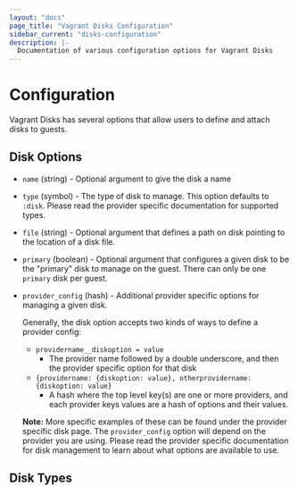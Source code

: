 ```yaml
---
layout: "docs"
page_title: "Vagrant Disks Configuration"
sidebar_current: "disks-configuration"
description: |-
  Documentation of various configuration options for Vagrant Disks
---
```


# Configuration

Vagrant Disks has several options that allow users to define and attach disks to guests.

## Disk Options

* `name` (string) - Optional argument to give the disk a name
* `type` (symbol) - The type of disk to manage. This option defaults to `:disk`. Please read the provider specific documentation for supported types.
* `file` (string) - Optional argument that defines a path on disk pointing to the location of a disk file.
* `primary` (boolean) - Optional argument that configures a given disk to be the "primary" disk to manage on the guest. There can only be one `primary` disk per guest.
* `provider_config` (hash) - Additional provider specific options for managing a given disk.

    Generally, the disk option accepts two kinds of ways to define a provider config:

    + `providername__diskoption = value`
      - The provider name followed by a double underscore, and then the provider specific option for that disk
    + `{providername: {diskoption: value}, otherprovidername: {diskoption: value}`
      - A hash where the top level key(s) are one or more providers, and each provider keys values are a hash of options and their values.

    **Note:** More specific examples of these can be found under the provider specific disk page. The `provider_config` option will depend on the provider you are using. Please read the provider specific documentation for disk management to learn about what options are available to use.

## Disk Types

